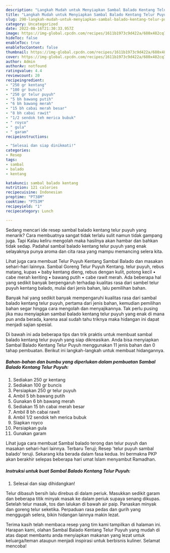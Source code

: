```yaml
---
description: "Langkah Mudah untuk Menyiapkan Sambal Balado Kentang Telur Puyuh Anti Gagal"
title: "Langkah Mudah untuk Menyiapkan Sambal Balado Kentang Telur Puyuh Anti Gagal"
slug: 290-langkah-mudah-untuk-menyiapkan-sambal-balado-kentang-telur-puyuh-anti-gagal
category: Uncategorized
date: 2022-08-16T21:30:33.957Z
image: https://img-global.cpcdn.com/recipes/1611b1973c9d422a/680x482cq70/sambal-balado-kentang-telur-puyuh-foto-resep-utama.jpg
hideToc: false
enableToc: true
enableTocContent: false
thumbnail: https://img-global.cpcdn.com/recipes/1611b1973c9d422a/680x482cq70/sambal-balado-kentang-telur-puyuh-foto-resep-utama.jpg
cover: https://img-global.cpcdn.com/recipes/1611b1973c9d422a/680x482cq70/sambal-balado-kentang-telur-puyuh-foto-resep-utama.jpg
author: Admin
authorAv: notfound
ratingvalue: 4.4
reviewcount: 20
recipeingredient:
- "250 gr kentang"
- "100 gr buncis"
- "250 gr telur puyuh"
- "5 bh bawang putih"
- "6 bh bawang merah"
- "15 bh cabai merah besar"
- "8 bh cabai rawit"
- "1/2 sendok teh merica bubuk"
- " royco"
- " gula"
- " garam"
recipeinstructions:

- "Selesai dan siap dinikmati!"
categories:
- Resep
tags:
- sambal
- balado
- kentang

katakunci: sambal balado kentang 
nutrition: 121 calories
recipecuisine: Indonesian
preptime: "PT38M"
cooktime: "PT53M"
recipeyield: "1"
recipecategory: Lunch

---
```



Sedang mencari ide resep sambal balado kentang telur puyuh yang menarik? Cara membuatnya sangat tidak terlalu sulit namun tidak gampang juga. Tapi Kalau keliru mengolah maka hasilnya akan hambar dan bahkan tidak sedap. Padahal sambal balado kentang telur puyuh yang enak selayaknya punya aroma dan cita rasa yang mampu memancing selera kita.


Lihat juga cara membuat Telur Puyuh Kentang Sambal Balado dan masakan sehari-hari lainnya. Sambal Goreng Telur Puyuh Kentang. telur puyuh, rebus matang, kupas • baby kentang dieng, rebus dengan kulit, potong kecil • cabe merah keriting • bawang putih • cabe rawit merah. Ada beberapa hal yang sedikit banyak berpengaruh terhadap kualitas rasa dari sambel telur puyuh kentang balado, mulai dari jenis bahan, lalu pemilihan bahan.

Banyak hal yang sedikit banyak mempengaruhi kualitas rasa dari sambal balado kentang telur puyuh, pertama dari jenis bahan, kemudian pemilihan bahan segar hingga cara mengolah dan menyajikannya. Tak perlu pusing jika mau menyiapkan sambal balado kentang telur puyuh yang enak di mana pun anda berada, karena asal sudah tahu triknya maka hidangan ini dapat menjadi sajian spesial.


Di bawah ini ada beberapa tips dan trik praktis untuk membuat sambal balado kentang telur puyuh yang siap dikreasikan. Anda bisa menyiapkan Sambal Balado Kentang Telur Puyuh menggunakan 11 jenis bahan dan 0 tahap pembuatan. Berikut ini langkah-langkah untuk membuat hidangannya.

<!--inarticleads1-->

##### Bahan-bahan dan bumbu yang diperlukan dalam pembuatan Sambal Balado Kentang Telur Puyuh:

1. Sediakan 250 gr kentang
1. Sediakan 100 gr buncis
1. Persiapkan 250 gr telur puyuh
1. Ambil 5 bh bawang putih
1. Gunakan 6 bh bawang merah
1. Sediakan 15 bh cabai merah besar
1. Ambil 8 bh cabai rawit
1. Ambil 1/2 sendok teh merica bubuk
1. Siapkan  royco
1. Persiapkan  gula
1. Gunakan  garam


Lihat juga cara membuat Sambal balado terong dan telur puyuh dan masakan sehari-hari lainnya. Terbaru Teruji; Resep &#39;telur puyuh sambal balado&#39; teruji. Sekarang kita berada dalam fasa kedua. Ini bermakna PKP akan berakhir selepas beberapa hari umat Islam menyambut Ramadhan. 

<!--inarticleads2-->

##### Instruksi untuk buat Sambal Balado Kentang Telur Puyuh:


1. Selesai dan siap dihidangkan!

Telur dibasuh bersih lalu direbus di dalam periuk. Masukkan sedikit garam dan beberapa titik minyak masak ke dalam periuk supaya senang dikupas. Setelah telur masak, tos dan lalukan di bawah air paip. Panaskan minyak dan goreng telur seketika. Perpaduan rasa pedas dan gurih yang menggugah selera, bikin hidangan lainnya makin lezat. 

Terima kasih telah membaca resep yang tim kami tampilkan di halaman ini. Harapan kami, olahan Sambal Balado Kentang Telur Puyuh yang mudah di atas dapat membantu anda menyiapkan makanan yang lezat untuk keluarga/teman ataupun menjadi inspirasi untuk berbisnis kuliner. Selamat mencoba!
